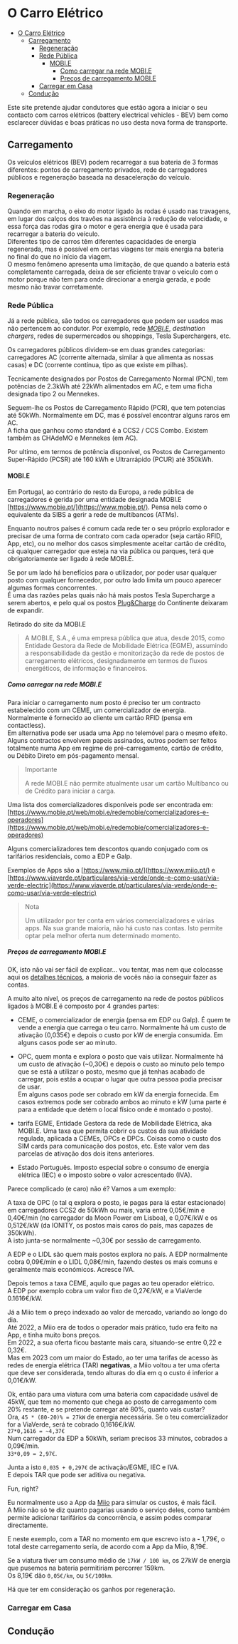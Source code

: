 # O Carro Elétrico

<!-- TOC -->

- [O Carro Elétrico](#o-carro-el%C3%A9trico)
    - [Carregamento](#carregamento)
        - [Regeneração](#regenera%C3%A7%C3%A3o)
        - [Rede Pública](#rede-p%C3%BAblica)
            - [MOBI.E](#mobie)
                - [Como carregar na rede MOBI.E](#como-carregar-na-rede-mobie)
                - [Preços de carregamento MOBI.E](#pre%C3%A7os-de-carregamento-mobie)
        - [Carregar em Casa](#carregar-em-casa)
    - [Condução](#condu%C3%A7%C3%A3o)

<!-- /TOC -->

Este site pretende ajudar condutores que estão agora a iniciar o seu contacto com carros elétricos (battery electrical vehicles - BEV) bem como esclarecer dúvidas e boas práticas no uso desta nova forma de transporte.

## Carregamento

Os veículos elétricos (BEV) podem recarregar a sua bateria de 3 formas diferentes: pontos de carregamento privados, rede de carregadores públicos e regeneração baseada na desaceleração do veículo.

### Regeneração

Quando em marcha, o eixo do motor ligado às rodas é usado nas travagens, em lugar dos calços dos travões na assistência à redução de velocidade, e essa força das rodas gira o motor e gera energia que é usada para recarregar a bateria do veículo.  
Diferentes tipo de carros têm diferentes capacidades de energia regenerada, mas é possível em certas viagens ter mais energia na bateria no final do que no início da viagem.  
O mesmo fenômeno apresenta uma limitação, de que quando a bateria está completamente carregada, deixa de ser eficiente travar o veículo com o motor porque não tem para onde direcionar a energia gerada, e pode mesmo não travar corretamente.

### Rede Pública

Já a rede pública, são todos os carregadores que podem ser usados mas não pertencem ao condutor. Por exemplo, rede [*MOBI.E*](#mobie), *destination chargers*, redes de supermercados ou shoppings, Tesla Superchargers, etc.

Os carregadores públicos dividem-se em duas grandes categorias: carregadores AC (corrente alternada, similar à que alimenta as nossas casas) e DC (corrente contínua, tipo as que existe em pilhas).

Tecnicamente designados por Postos de Carregamento Normal (PCN), tem potências de 2.3kWh até 22kWh alimentados em AC, e tem uma ficha designada tipo 2 ou Mennekes.

Seguem-lhe os Postos de Carregamento Rápido (PCR), que tem potencias até 50kWh. Normalmente em DC, mas é possível encontrar alguns raros em AC.  
A ficha que ganhou como standard é a CCS2 / CCS Combo.
Existem também as CHAdeMO e Mennekes (em AC).

Por ultimo, em termos de potência disponível, os  Postos de Carregamento Super-Rápido (PCSR) até 160 kWh e Ultrarrápido (PCUR) até 350kWh.

#### MOBI.E

Em Portugal, ao contrário do resto da Europa, a rede pública de carregadores é gerida por uma entidade designada MOBI.E [https://www.mobie.pt/](https://www.mobie.pt/). Pensa nela como o equivalente da SIBS a gerir a rede de multibancos (ATMs).

Enquanto noutros países é comum cada rede ter o seu próprio explorador e precisar de uma forma de contrato com cada operador (seja cartão RFID, App, etc), ou no melhor dos casos simplesmente aceitar cartão de crédito, cá qualquer carregador que esteja na via pública ou parques, terá que obrigatoriamente ser ligado à rede MOBI.E.

Se por um lado há benefícios para o utilizador, por poder usar qualquer posto com qualquer fornecedor, por outro lado limita um pouco aparecer algumas formas concorrentes.  
É uma das razões pelas quais não há mais postos Tesla Supercharge a serem abertos, e pelo qual os postos [Plug&Charge](https://plugcharge.continente.pt/) do Continente deixaram de expandir.

Retirado do site da MOBI.E
> A MOBI.E, S.A., é uma empresa pública que atua, desde 2015, como Entidade Gestora da Rede de Mobilidade Elétrica (EGME), assumindo a responsabilidade da gestão e monitorização da rede de postos de carregamento elétricos, designadamente em termos de fluxos energéticos, de informação e financeiros.

##### Como carregar na rede MOBI.E

Para iniciar o carregamento num posto é preciso ter um contracto estabelecido com um CEME, um comercializador de energia.  
Normalmente é fornecido ao cliente um cartão RFID (pensa em contactless).  
Em alternativa pode ser usada uma App no telemóvel para o mesmo efeito.  
Alguns contractos envolvem papeis assinados, outros podem ser feitos totalmente numa App em regime de pré-carregamento, cartão de crédito, ou Débito Direto em pós-pagamento mensal.

> Importante
>
> A rede MOBI.E não permite atualmente usar um cartão Multibanco ou de Crédito para iniciar a carga.

Uma lista dos comercializadores disponíveis pode ser encontrada em:
[https://www.mobie.pt/web/mobi.e/redemobie/comercializadores-e-operadores](https://www.mobie.pt/web/mobi.e/redemobie/comercializadores-e-operadores)

Alguns comercializadores tem descontos quando conjugado com os tarifários residenciais, como a EDP e Galp.

Exemplos de Apps são a [https://www.miio.pt/](https://www.miio.pt/) e [https://www.viaverde.pt/particulares/via-verde/onde-e-como-usar/via-verde-electric](https://www.viaverde.pt/particulares/via-verde/onde-e-como-usar/via-verde-electric)

> Nota
>
> Um utilizador por ter conta em vários comercializadores e várias apps. Na sua grande maioria, não há custo nas contas. Isto permite optar pela melhor oferta num determinado momento.

##### Preços de carregamento MOBI.E

OK, isto não vai ser fácil de explicar... vou tentar, mas nem que colocasse aqui os [detalhes técnicos]( https://www.mobie.pt/pt/redemobie/estrutura-tarifaria), a maioria de vocês não ia conseguir fazer as contas.

A muito alto nível, os preços de carregamento na rede de postos públicos ligados à MOBI.E é composto por 4 grandes partes:
* CEME, o comercializador de energia (pensa em EDP ou Galp). É quem te vende a energia que carrega o teu carro. Normalmente há um custo de ativação (0,035€) e depois o custo por kW de energia consumida. Em alguns casos pode ser ao minuto.

* OPC, quem monta e explora o posto que vais utilizar. Normalmente há um custo de ativação (~0,30€) e depois o custo ao minuto pelo tempo que se está a utilizar o posto, mesmo que já tenhas acabado de carregar, pois estás a ocupar o lugar que outra pessoa podia precisar de usar.  
Em alguns casos pode ser cobrado em kW da energia fornecida. Em casos extremos pode ser cobrado ambos ao minuto e kW (uma parte é para a entidade que detém o local físico onde é montado o posto).

* tarifa EGME, Entidade Gestora da rede de Mobilidade Elétrica, aka MOBI.E. Uma taxa que permita cobrir os custos da sua atividade regulada, aplicada a CEMEs, OPCs e DPCs. Coisas como o custo dos SIM cards para comunicação dos postos, etc. Este valor vem das parcelas de ativação dos dois itens anteriores.

* Estado Português. Imposto especial sobre o consumo de energia elétrica (IEC) e o imposto sobre o valor acrescentado (IVA). 

Parece complicado (e caro) não é? Vamos a um exemplo:

A taxa de OPC (o tal q explora o posto, ie pagas para lá estar estacionado) em carregadores CCS2 de 50kWh ou mais, varia entre 0,05€/min e 0,40€/min (no carregador da Moon Power em Lisboa), e 0,07€/kW e os 0,512€/kW (da IONITY, os postos mais caros do país, mas capazes de 350kWh).  
A isto junta-se normalmente ~0,30€ por sessão de carregamento.

A EDP e o LIDL são quem mais postos explora no país. A EDP normalmente cobra 0,09€/min e o LIDL 0,08€/min, fazendo destes os mais comuns e geralmente mais económicos. Acresce IVA.

Depois temos a taxa CEME, aquilo que pagas ao teu operador elétrico.  
A EDP por exemplo cobra um valor fixo de 0,27€/kW, e a ViaVerde 0.1616€/kW.

Já a Miio tem o preço indexado ao valor de mercado, variando ao longo do dia.  
Até 2022, a Miio era de todos o operador mais prático, tudo era feito na App, e tinha muito bons preços.  
Em 2022, a sua oferta ficou bastante mais cara, situando-se entre 0,22 e 0,32€.  
Mas em 2023 com um maior do Estado, ao ter uma tarifas de acesso às redes de energia elétrica (TAR) **negativas**, a Miio voltou a ter uma oferta que deve ser considerada, tendo alturas do dia em q o custo é inferior a 0,01€/kW.

Ok, então para uma viatura com uma bateria com capacidade usável de 45kW, que tem no momento que chega ao posto de carregamento com 20% restante, e se pretende carregar até 80%, quanto vais custar?  
Ora, `45 * (80-20)% = 27kW` de energia necessária. Se o teu comercializador for a ViaVerde, será te cobrado 0,1616€/kW.  
`27*0,1616 = ~4,37€`  
Num carregador da EDP a 50kWh, seriam precisos 33 minutos, cobrados a 0,09€/min.  
`33*0,09 = 2,97€`.

Junta a isto `0,035 + 0,297€` de activação/EGME, IEC e IVA.  
E depois TAR que pode ser aditiva ou negativa.

Fun, right?

Eu normalmente uso a App da [Miio](https://www.miio.pt/) para simular os custos, é mais fácil.  
A Miio não só te diz quanto pagarias usando o serviço deles, como também permite adicionar tarifários da concorrência, e assim podes comparar directamente.

E neste exemplo, com a TAR no momento em que escrevo isto a **-** 1,79€, o total deste carregamento seria, de acordo com a App da Miio, 8,19€.

Se a viatura tiver um consumo médio de `17kW / 100 km`, os 27kW de energia que pusemos na bateria permitiriam percorrer 159km.  
Os 8,19€ dão `0,05€/km`, ou `5€/100km`.

Há que ter em consideração os ganhos por regeneração.

### Carregar em Casa

## Condução
